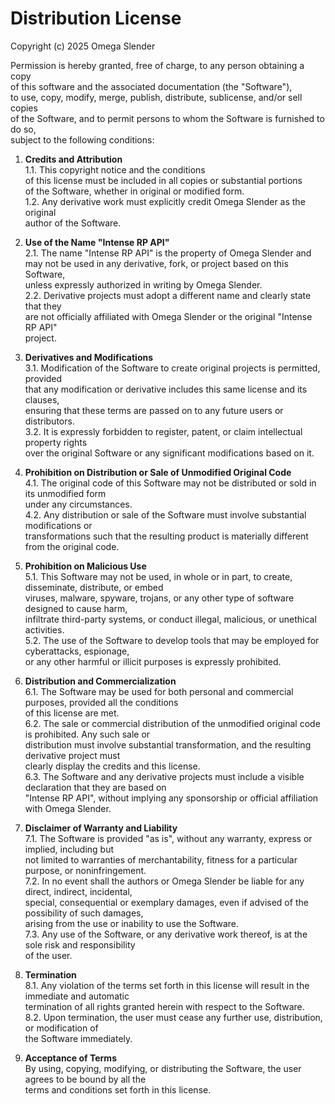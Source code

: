 # Distribution License

Copyright (c) 2025 Omega Slender

Permission is hereby granted, free of charge, to any person obtaining a copy  
of this software and the associated documentation (the "Software"),  
to use, copy, modify, merge, publish, distribute, sublicense, and/or sell copies  
of the Software, and to permit persons to whom the Software is furnished to do so,  
subject to the following conditions:

1. **Credits and Attribution**  
   1.1. This copyright notice and the conditions  
        of this license must be included in all copies or substantial portions  
        of the Software, whether in original or modified form.  
   1.2. Any derivative work must explicitly credit Omega Slender as the original  
        author of the Software.

2. **Use of the Name "Intense RP API"**  
   2.1. The name "Intense RP API" is the property of Omega Slender and  
        may not be used in any derivative, fork, or project based on this Software,  
        unless expressly authorized in writing by Omega Slender.  
   2.2. Derivative projects must adopt a different name and clearly state that they  
        are not officially affiliated with Omega Slender or the original "Intense RP API"  
        project.

3. **Derivatives and Modifications**  
   3.1. Modification of the Software to create original projects is permitted, provided  
        that any modification or derivative includes this same license and its clauses,  
        ensuring that these terms are passed on to any future users or distributors.  
   3.2. It is expressly forbidden to register, patent, or claim intellectual property rights  
        over the original Software or any significant modifications based on it.

4. **Prohibition on Distribution or Sale of Unmodified Original Code**  
   4.1. The original code of this Software may not be distributed or sold in its unmodified form  
        under any circumstances.  
   4.2. Any distribution or sale of the Software must involve substantial modifications or  
        transformations such that the resulting product is materially different from the original code.

5. **Prohibition on Malicious Use**  
   5.1. This Software may not be used, in whole or in part, to create, disseminate, distribute, or embed  
        viruses, malware, spyware, trojans, or any other type of software designed to cause harm,  
        infiltrate third-party systems, or conduct illegal, malicious, or unethical activities.  
   5.2. The use of the Software to develop tools that may be employed for cyberattacks, espionage,  
        or any other harmful or illicit purposes is expressly prohibited.

6. **Distribution and Commercialization**  
   6.1. The Software may be used for both personal and commercial purposes, provided all the conditions  
        of this license are met.  
   6.2. The sale or commercial distribution of the unmodified original code is prohibited. Any such sale or  
        distribution must involve substantial transformation, and the resulting derivative project must  
        clearly display the credits and this license.  
   6.3. The Software and any derivative projects must include a visible declaration that they are based on  
        "Intense RP API", without implying any sponsorship or official affiliation with Omega Slender.

7. **Disclaimer of Warranty and Liability**  
   7.1. The Software is provided "as is", without any warranty, express or implied, including but  
        not limited to warranties of merchantability, fitness for a particular purpose, or noninfringement.  
   7.2. In no event shall the authors or Omega Slender be liable for any direct, indirect, incidental,  
        special, consequential or exemplary damages, even if advised of the possibility of such damages,  
        arising from the use or inability to use the Software.  
   7.3. Any use of the Software, or any derivative work thereof, is at the sole risk and responsibility  
        of the user.

8. **Termination**  
   8.1. Any violation of the terms set forth in this license will result in the immediate and automatic  
        termination of all rights granted herein with respect to the Software.  
   8.2. Upon termination, the user must cease any further use, distribution, or modification of  
        the Software immediately.

9. **Acceptance of Terms**  
   By using, copying, modifying, or distributing the Software, the user agrees to be bound by all the  
   terms and conditions set forth in this license.